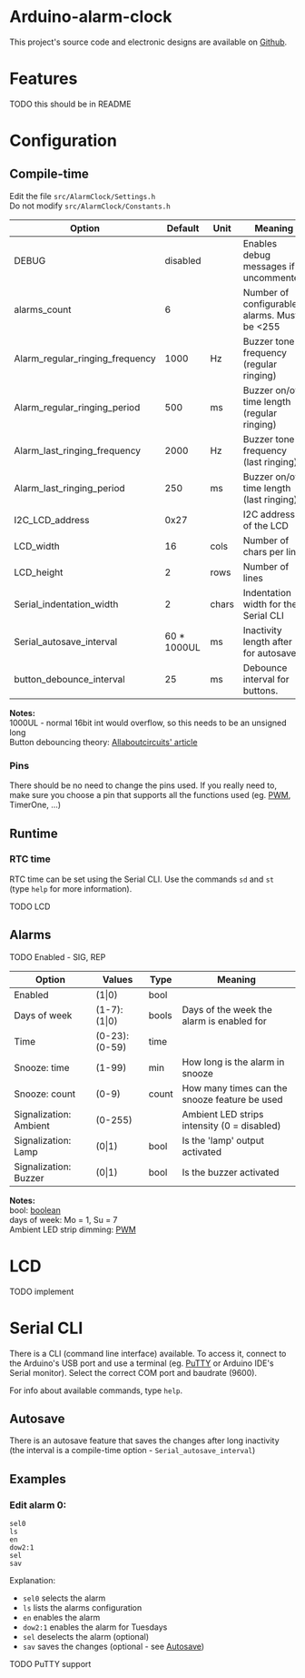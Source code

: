 # Arduino-alarm-clock
This project's source code and electronic designs are available on [Github][Github repo].


# Features
TODO this should be in README


# Configuration
## Compile-time
Edit the file `src/AlarmClock/Settings.h`  
Do not modify `src/AlarmClock/Constants.h`

| Option                          | Default     | Unit  | Meaning                                     |
| ------------------------------- | ----------- | ----- | ------------------------------------------- |
| DEBUG                           | disabled    |       | Enables debug messages if uncommented       |
| alarms_count                    | 6           |       | Number of configurable alarms. Must be <255 |
| Alarm_regular_ringing_frequency | 1000        | Hz    | Buzzer tone frequency (regular ringing)     |
| Alarm_regular_ringing_period    | 500         | ms    | Buzzer on/off time length (regular ringing) |
| Alarm_last_ringing_frequency    | 2000        | Hz    | Buzzer tone frequency (last ringing)        |
| Alarm_last_ringing_period       | 250         | ms    | Buzzer on/off time length (last ringing)    |
| I2C_LCD_address                 | 0x27        |       | I2C address of the LCD                      |
| LCD_width                       | 16          | cols  | Number of chars per line                    |
| LCD_height                      | 2           | rows  | Number of lines                             |
| Serial_indentation_width        | 2           | chars | Indentation width for the Serial CLI        |
| Serial_autosave_interval        | 60 * 1000UL | ms    | Inactivity length after for autosave        |
| button_debounce_interval        | 25          | ms    | Debounce interval for buttons.

**Notes:**  
1000UL - normal 16bit int would overflow, so this needs to be an unsigned long  
Button debouncing theory: [Allaboutcircuits' article][Allaboutcircuits debounce]

### Pins
There should be no need to change the pins used.
If you really need to, make sure you choose a pin that
supports all the functions used (eg. [PWM][Arduino PWM], TimerOne, ...)

## Runtime
### RTC time
RTC time can be set using the Serial CLI. Use the commands `sd` and `st` (type
`help` for more information).

TODO LCD


## Alarms
TODO Enabled - SIG, REP

| Option                          | Values        | Type  | Meaning                                       |
| ------------------------------- | ------------- | ----- | --------------------------------------------- |
| Enabled                         | (1\|0)        | bool  |                                               |
| Days of week                    | (1-7):(1\|0)  | bools | Days of the week the alarm is enabled for     |
| Time                            | (0-23):(0-59) | time  |                                               |
| Snooze: time                    | (1-99)        | min   | How long is the alarm in snooze               |
| Snooze: count                   | (0-9)         | count | How many times can the snooze feature be used |
| Signalization: Ambient          | (0-255)       |       | Ambient LED strips intensity (0 = disabled)   |
| Signalization: Lamp             | (0\|1)        | bool  | Is the 'lamp' output activated                |
| Signalization: Buzzer           | (0\|1)        | bool  | Is the buzzer activated                       |


**Notes:**  
bool: [boolean][Wikipedia boolean]  
days of week: Mo = 1, Su = 7  
Ambient LED strip dimming: [PWM][Wikipedia PWM]


# LCD
TODO implement


# Serial CLI
There is a CLI (command line interface) available. To access it, connect to the Arduino's USB
port and use a terminal (eg. [PuTTY] or Arduino IDE's Serial monitor). Select the correct
COM port and baudrate (9600).

For info about available commands, type `help`.

## Autosave
There is an autosave feature that saves the changes after long inactivity
(the interval is a compile-time option - `Serial_autosave_interval`)

## Examples
### Edit alarm 0:
```
sel0
ls
en
dow2:1
sel
sav
```

Explanation:
- `sel0` selects the alarm
- `ls` lists the alarms configuration
- `en` enables the alarm
- `dow2:1` enables the alarm for Tuesdays
- `sel` deselects the alarm (optional)
- `sav` saves the changes (optional - see [Autosave](#autosave))


TODO PuTTY support

[Github repo]: https://github.com/ondras12345/Arduino-alarm-clock
[Arduino PWM]: https://www.arduino.cc/reference/en/language/functions/analog-io/analogwrite/
[Allaboutcircuits debounce]: https://www.allaboutcircuits.com/technical-articles/switch-bounce-how-to-deal-with-it/
[Wikipedia PWM]: https://en.wikipedia.org/wiki/Pulse-width_modulation
[Wikipedia boolean]: https://en.wikipedia.org/wiki/Boolean_data_type
[PuTTY]: https://www.putty.org/
